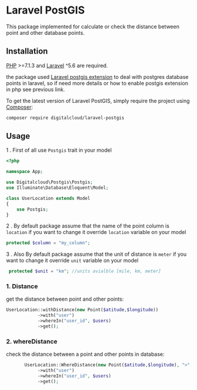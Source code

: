 # Laravel PostGIS
This package implemented for calculate or check the distance between point and other database points.

## Installation

[PHP](https://php.net) >=7.1.3 and [Laravel](http://laravel.com) ^5.6 are required.

the package used [Laravel postgis extension](https://github.com/njbarrett/laravel-postgis) to deal with postgres database points in laravel,
so if need more details or how to enable postgis extension in php see previous link.

To get the latest version of Laravel PostGIS, simply require the project using [Composer](https://getcomposer.org):

```bash
composer require digitalcloud/laravel-postgis
```

## Usage

1 . First of all use `Postgis` trait in your model
```PHP
<?php

namespace App;

use Digitalcloud\Postgis\Postgis;
use Illuminate\Database\Eloquent\Model;

class UserLocation extends Model
{
    use Postgis;
}
```

2 . By default package assume that the name of the point column is `location` if you want to change it override `location` variable on your model
```PHP
protected $column = "my_column";
```

3 . Also By default package assume that the unit of distance is `meter` if you want to change it override `unit` variable on your model
```PHP
 protected $unit = "km"; //units avialble [mile, km, meter]
```

### 1. Distance
get the distance between point and other points:
```PHP
UserLocation::withDistance(new Point($atitude,$longitude))
            ->with("user")
            ->whereIn("user_id", $users)
            ->get();
```

### 2. whereDistance
check the distance between a point and other points in database:
```PHP
       UserLocation::WhereDistance(new Point($atitude,$longitude), ">", 50)
            ->with("user")
            ->whereIn("user_id", $users)
            ->get();
```
